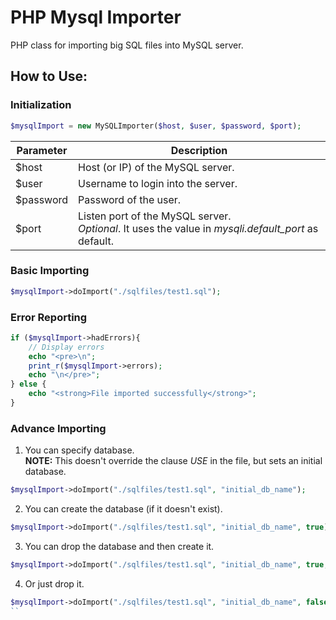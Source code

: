 PHP Mysql Importer
=================

PHP class for importing big SQL files into MySQL server.

## How to Use:

### Initialization

```php
$mysqlImport = new MySQLImporter($host, $user, $password, $port);
```

| Parameter | Description |
| ------------- | ----------- |
|$host | Host (or IP) of the MySQL server.|
|$user | Username to login into the server.|
|$password | Password of the user.|
|$port | Listen port of the MySQL server.<br>_Optional_. It uses the value in _mysqli.default_port_ as default.|

### Basic Importing

```php
$mysqlImport->doImport("./sqlfiles/test1.sql");
```

### Error Reporting

```php
if ($mysqlImport->hadErrors){
	// Display errors
	echo "<pre>\n";
	print_r($mysqlImport->errors);
	echo "\n</pre>";
} else {
	echo "<strong>File imported successfully</strong>";
}
```

### Advance Importing

1) You can specify database.<br><b>NOTE:</b> This doesn't override the clause _USE_ in the file, but sets an initial database.

```php
$mysqlImport->doImport("./sqlfiles/test1.sql", "initial_db_name");
```

2) You can create the database (if it doesn't exist).

```php
$mysqlImport->doImport("./sqlfiles/test1.sql", "initial_db_name", true);
```

3) You can drop the database and then create it.

```php
$mysqlImport->doImport("./sqlfiles/test1.sql", "initial_db_name", true, true);
```

4) Or just drop it.

```php
$mysqlImport->doImport("./sqlfiles/test1.sql", "initial_db_name", false, true);
``


